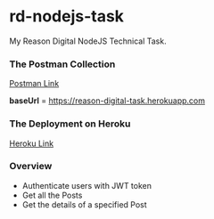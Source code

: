 # rd-nodejs-task
My Reason Digital NodeJS Technical Task.

### The Postman Collection
[Postman Link](https://www.getpostman.com/collections/635fbec22cd493578125)

**baseUrl** = https://reason-digital-task.herokuapp.com


### The Deployment on Heroku
[Heroku Link](https://reason-digital-task.herokuapp.com)


### Overview
- Authenticate users with JWT token
- Get all the Posts
- Get the details of a specified Post
